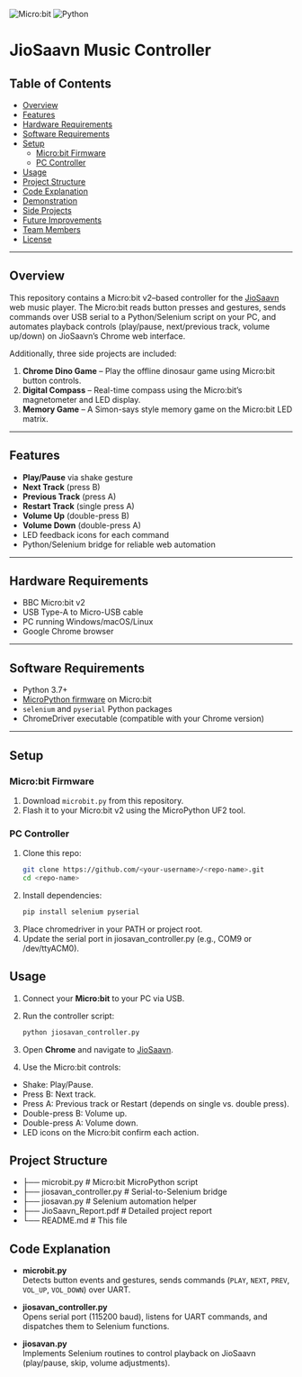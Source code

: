 ![Micro:bit](https://img.shields.io/badge/Device-Micro:bit%20v2-blue) ![Python](https://img.shields.io/badge/Language-Python3-green)

# JioSaavn Music Controller

## Table of Contents
- [Overview](#overview)
- [Features](#features)
- [Hardware Requirements](#hardware-requirements)
- [Software Requirements](#software-requirements)
- [Setup](#setup)
  - [Micro:bit Firmware](#microbit-firmware)
  - [PC Controller](#pc-controller)
- [Usage](#usage)
- [Project Structure](#project-structure)
- [Code Explanation](#code-explanation)
- [Demonstration](#demonstration)
- [Side Projects](#side-projects)
- [Future Improvements](#future-improvements)
- [Team Members](#team-members)
- [License](#license)

---

## Overview

This repository contains a Micro:bit v2–based controller for the [JioSaavn](https://www.jiosaavn.com) web music player. The Micro:bit reads button presses and gestures, sends commands over USB serial to a Python/Selenium script on your PC, and automates playback controls (play/pause, next/previous track, volume up/down) on JioSaavn’s Chrome web interface.

Additionally, three side projects are included:
1. **Chrome Dino Game** – Play the offline dinosaur game using Micro:bit button controls.
2. **Digital Compass** – Real-time compass using the Micro:bit’s magnetometer and LED display.
3. **Memory Game** – A Simon-says style memory game on the Micro:bit LED matrix.

---

## Features

- **Play/Pause** via shake gesture
- **Next Track** (press B)
- **Previous Track** (press A)
- **Restart Track** (single press A)
- **Volume Up** (double-press B)
- **Volume Down** (double-press A)
- LED feedback icons for each command
- Python/Selenium bridge for reliable web automation

---

## Hardware Requirements

- BBC Micro:bit v2
- USB Type-A to Micro-USB cable
- PC running Windows/macOS/Linux
- Google Chrome browser

---

## Software Requirements

- Python 3.7+
- [MicroPython firmware](https://microbit-micropython.readthedocs.io/) on Micro:bit
- `selenium` and `pyserial` Python packages
- ChromeDriver executable (compatible with your Chrome version)

---

## Setup

### Micro:bit Firmware

1. Download `microbit.py` from this repository.  
2. Flash it to your Micro:bit v2 using the MicroPython UF2 tool.

### PC Controller

1. Clone this repo:
   ```bash
   git clone https://github.com/<your-username>/<repo-name>.git
   cd <repo-name>

2. Install dependencies:
   ```bash
   pip install selenium pyserial
3. Place chromedriver in your PATH or project root.
4. Update the serial port in jiosavan_controller.py (e.g., COM9 or /dev/ttyACM0).

## Usage

1. Connect your **Micro:bit** to your PC via USB.

2. Run the controller script:

   ```bash
   python jiosavan_controller.py
3. Open **Chrome** and navigate to [JioSaavn](https://www.jiosaavn.com).
4. Use the Micro:bit controls:
- Shake: Play/Pause.
- Press B: Next track.
- Press A: Previous track or Restart (depends on single vs. double press).
- Double-press B: Volume up.
- Double-press A: Volume down.
- LED icons on the Micro:bit confirm each action.

## Project Structure

- ├── microbit.py                # Micro:bit MicroPython script
- ├── jiosavan_controller.py     # Serial-to-Selenium bridge
- ├── jiosavan.py                # Selenium automation helper
- ├── JioSaavn_Report.pdf        # Detailed project report
- └── README.md                  # This file

## Code Explanation

- **microbit.py**  
  Detects button events and gestures, sends commands (`PLAY`, `NEXT`, `PREV`, `VOL_UP`, `VOL_DOWN`) over UART.

- **jiosavan_controller.py**  
  Opens serial port (115200 baud), listens for UART commands, and dispatches them to Selenium functions.

- **jiosavan.py**  
  Implements Selenium routines to control playback on JioSaavn (play/pause, skip, volume adjustments).
